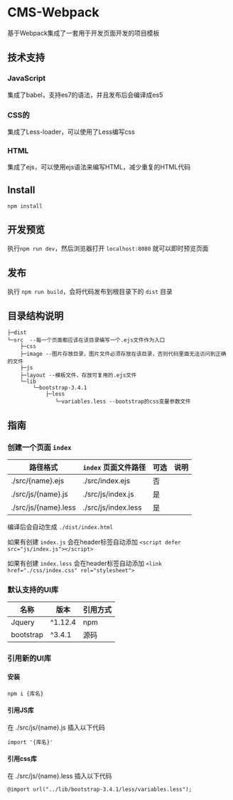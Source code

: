 # CMS-Webpack

基于Webpack集成了一套用于开发页面开发的项目模板

## 技术支持
### JavaScript
集成了babel，支持es7的语法，并且发布后会编译成es5

### CSS的
集成了Less-loader，可以使用了Less编写css

### HTML
集成了ejs，可以使用ejs语法来编写HTML，减少重复的HTML代码

## Install

`npm install`

## 开发预览

执行`npm run dev`，然后浏览器打开 `localhost:8080` 就可以即时预览页面

## 发布
执行 `npm run build`，会将代码发布到根目录下的 `dist` 目录

## 目录结构说明
```
├─dist
└─src  --每一个页面都应该在该目录编写一个.ejs文件作为入口
    ├─css
    ├─image --图片存放目录，图片文件必须存放在该目录，否则代码里面无法访问到正确的文件
    ├─js
    ├─layout --模板文件，存放可复用的.ejs文件
    └─lib
        └─bootstrap-3.4.1        
            ├─less
               └─variables.less --bootstrap的css变量参数文件
```

## 指南

### 创建一个页面 `index`

| 路径格式 | `index` 页面文件路径              |可选|  说明   |
| -------- | -------------------- |----| ------- |
| ./src/{name}.ejs    | ./src/index.ejs      | 否 |  |
| ./src/js/{name}.js   | ./src/js/index.js    | 是 |    | 
| ./src/js/{name}.less | ./src/js/index.less   | 是 |    |

编译后会自动生成 `./dist/index.html`

如果有创建 `index.js` 会在header标签自动添加 `<script defer src="js/index.js"></script>`

如果有创建 `index.less` 会在header标签自动添加 `<link href="./css/index.css" rel="stylesheet">`

### 默认支持的UI库
| 名称 | 版本 | 引用方式 |
| -- | -- | -- |
| Jquery |  ^1.12.4 | npm |
| bootstrap | ^3.4.1 | 源码 |

### 引用新的UI库

#### 安装
`npm i {库名}`

#### 引用JS库

在 ./src/js/{name}.js 插入以下代码
```
import '{库名}'
```

#### 引用css库
在 ./src/js/{name}.less 插入以下代码

```
@import url("../lib/bootstrap-3.4.1/less/variables.less");
```

